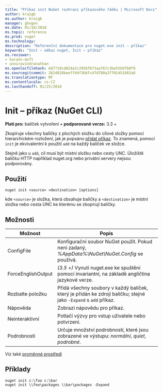```yaml
---
title: "Příkaz init NuGet rozhraní příkazového řádku | Microsoft Docs"
author: kraigb
ms.author: kraigb
manager: ghogen
ms.date: 01/18/2018
ms.topic: reference
ms.prod: nuget
ms.technology: 
description: "Referenční dokumentace pro nuget.exe init – příkaz"
keywords: "Init – odkaz nuget, Init – příkaz"
ms.reviewer:
- karann-msft
- unniravindranathan
ms.openlocfilehash: 6d7710cd024e2c2956fb73aa767c3be55b9fb0f9
ms.sourcegitcommit: 262d026beeffd4f3b6fc47d780a2f701451663a8
ms.translationtype: MT
ms.contentlocale: cs-CZ
ms.lasthandoff: 01/25/2018
---
```

# <a name="init-command-nuget-cli"></a>Init – příkaz (NuGet CLI)

**Platí pro:** balíček vytvoření &bullet; **podporované verze:** 3.3 +

Zkopíruje všechny balíčky z plochých složku do cílové složky pomocí hierarchickém rozložení, jak je popsáno [přidat příkaz](cli-ref-add.md). To znamená, pomocí `init` je ekvivalentní k použití `add` na každý balíček ve složce.

Stejně jako u `add`, cíl musí být místní složku nebo cesty UNC. Úložiště balíčku HTTP například nuget.org nebo privátní servery nejsou podporovány.

## <a name="usage"></a>Použití

```cli
nuget init <source> <destination> [options]
```

kde `<source>` je složka, která obsahuje balíčky a `<destination>` je místní složka nebo cesta UNC ke kterému se zkopírují balíčky.

## <a name="options"></a>Možnosti

| Možnost | Popis |
| --- | --- |
| ConfigFile | Konfigurační soubor NuGet použít. Pokud není zadaný, *%AppData%\NuGet\NuGet.Config* se používá. |
| ForceEnglishOutput | *(3.5 +)*  Vynutí nuget.exe ke spuštění pomocí invariantní, na základě angličtina jazykové verze. |
| Rozbalte položku | Přidá všechny soubory v každý balíček, který je přidán ke zdroji balíčku; stejné jako `-Expand` s `add` příkaz. |
| Nápověda | Zobrazí nápovědu pro příkaz. |
| Neinteraktivní | Potlačí výzvy pro vstup uživatele nebo potvrzení. |
| Podrobnosti | Určuje množství podrobností, které jsou zobrazené ve výstupu: *normální*, *quiet*, *podrobné*. |

Viz také [proměnné prostředí](cli-ref-environment-variables.md)

## <a name="examples"></a>Příklady

```cli
nuget init c:\foo c:\bar
nuget init \\foo\packages \\bar\packages -Expand
```
